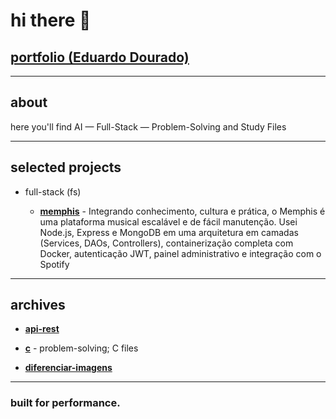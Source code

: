 # hi there 👋

## [portfolio (Eduardo Dourado)](https://efdourado.github.io/efdourado)

---

## about
here you'll find AI — Full-Stack — Problem-Solving and Study Files

---

## selected projects

- full-stack (fs)

    - [**memphis**](https://fs-memphis.onrender.com) - Integrando conhecimento, cultura e prática, o Memphis é uma plataforma musical escalável e de fácil manutenção. Usei Node.js, Express e MongoDB em uma arquitetura em camadas (Services, DAOs, Controllers), containerização completa com Docker, autenticação JWT, painel administrativo e integração com o Spotify

---

## archives

- [**api-rest**](https://github.com/efdourado/api-rest)

- [**c**](https://github.com/efdourado/c) - problem-solving; C files

- [**diferenciar-imagens**](https://github.com/efdourado/diferenciar-imagens)

---

### built for performance.